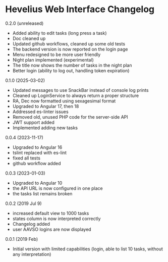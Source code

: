 # Hevelius Web Interface Changelog

0.2.0 (unreleased)

- Added ability to edit tasks (long press a task)
- Doc cleaned up
- Updated github workflows, cleaned up some old tests
- The backend version is now reported on the login page
- Menu redesigned to be more user friendly
- Night plan implemented (experimental)
- The title now shows the number of tasks in the night plan
- Better login (ability to log out, handling token expiration)

0.1.0 (2025-03-02)

- Updated messages to use SnackBar instead of console log prints
- Cleaned up LoginService to always return a proper structure
- RA, Dec now formatted using sexagesimal format
- Upgraded to Angular 17, then 18
- Addressed es-linter issues
- Removed old, unused PHP code for the server-side API
- JWT support added
- Implemented adding new tasks

0.0.4 (2023-11-17)

- Upgraded to Angular 16
- tslint replaced with es-lint
- fixed all tests
- github workflow added

0.0.3 (2023-01-03)

- Upgraded to Angular 10
- the API URL is now configured in one place
- the tasks list remains broken

0.0.2 (2019 Jul 9)

- increased default view to 1000 tasks
- states column is now interpreted correctly
- Changelog added
- user AAVSO logins are now displayed

0.0.1 (2019 Feb)

- Initial version with limited capabilities (login, able to list 10 tasks, without any interpretation)
